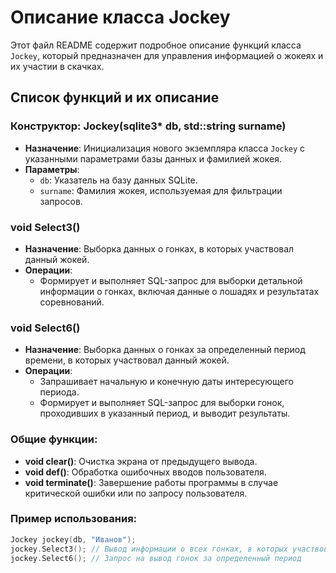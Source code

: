 # Описание класса Jockey

Этот файл README содержит подробное описание функций класса `Jockey`, который предназначен для управления информацией о жокеях и их участии в скачках.

## Список функций и их описание

### Конструктор: Jockey(sqlite3* db, std::string surname)

- **Назначение**: Инициализация нового экземпляра класса `Jockey` с указанными параметрами базы данных и фамилией жокея.
- **Параметры**:
  - `db`: Указатель на базу данных SQLite.
  - `surname`: Фамилия жокея, используемая для фильтрации запросов.

### void Select3()

- **Назначение**: Выборка данных о гонках, в которых участвовал данный жокей.
- **Операции**:
  - Формирует и выполняет SQL-запрос для выборки детальной информации о гонках, включая данные о лошадях и результатах соревнований.

### void Select6()

- **Назначение**: Выборка данных о гонках за определенный период времени, в которых участвовал данный жокей.
- **Операции**:
  - Запрашивает начальную и конечную даты интересующего периода.
  - Формирует и выполняет SQL-запрос для выборки гонок, проходивших в указанный период, и выводит результаты.

### Общие функции:

- **void clear()**: Очистка экрана от предыдущего вывода.
- **void def()**: Обработка ошибочных вводов пользователя.
- **void terminate()**: Завершение работы программы в случае критической ошибки или по запросу пользователя.

### Пример использования:

```cpp
Jockey jockey(db, "Иванов");
jockey.Select3(); // Вывод информации о всех гонках, в которых участвовал Иванов
jockey.Select6(); // Запрос на вывод гонок за определенный период

